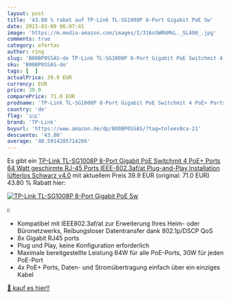 ```yaml
---
layout: post
title: '43.80 % rabat auf TP-Link TL-SG1008P 8-Port Gigabit PoE Sw'
date: 2021-03-09 06:07:41
image: 'https://m.media-amazon.com/images/I/316oSWRkMkL._SL400_.jpg'
comments: true
category: ofertas
author: ring
slug: 'B00BP0SSAS-de TP-Link TL-SG1008P 8-Port Gigabit PoE Switchmit 4 PoE+...'
sku: 'B00BP0SSAS-de'
tags: [  ]
actualPrice: 39.9 EUR
currency: EUR
price: 39.9
comparePrice: 71.0 EUR
prodname: 'TP-Link TL-SG1008P 8-Port Gigabit PoE Switchmit 4 PoE+ Ports  64 Watt  geschirmte RJ-45 Ports IEEE-802.3af/at  Plug-and-Play Installation  lüfterlos  Schwarz  v4.0'
country: 'de'
flag: '🇩🇪'
brand: 'TP-Link'
buyurl: 'https://www.amazon.de/dp/B00BP0SSAS/?tag=tolees0ca-21'
descuento: '43.80'
average: '40.5914285714286'
---
```


Es gibt ein [TP-Link TL-SG1008P 8-Port Gigabit PoE Switchmit 4 PoE+ Ports  64 Watt  geschirmte RJ-45 Ports IEEE-802.3af/at  Plug-and-Play Installation  lüfterlos  Schwarz  v4.0](https://www.amazon.de/dp/B00BP0SSAS/?tag=tolees0ca-21) mit aktuellem Preis 39.9 EUR (original: 71.0 EUR) 43.80 % Rabatt hier:

[![TP-Link TL-SG1008P 8-Port Gigabit PoE Sw](https://m.media-amazon.com/images/I/316oSWRkMkL._SL400_.jpg)](https://www.amazon.de/dp/B00BP0SSAS/?tag=tolees0ca-21)

ℹ️:

- Kompatibel mit IEEE802.3af/at zur Erweiterung Ihres Heim- oder Büronetzwerks, Reibungsloser Datentransfer dank 802.1p/DSCP QoS
- 8x Gigabit RJ45 ports
- Plug und Play, keine Konfiguration erforderlich
- Maximale bereitgestellte Leistung 64W für alle PoE-Ports, 30W für jeden PoE-Port
- 4x PoE+ Ports, Daten- und Stromübertragung einfach über ein einziges Kabel

[🛒 kauf es hier!!](https://www.amazon.de/dp/B00BP0SSAS/?tag=tolees0ca-21)
